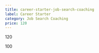 ```yaml
---
title: career-starter-job-search-coaching
label: Career Starter
category: Job Search Coaching
price: 120
---
```

120

100
